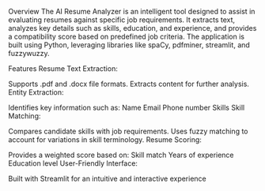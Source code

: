 Overview
The AI Resume Analyzer is an intelligent tool designed to assist in evaluating resumes against specific job requirements. It extracts text, analyzes key details such as skills, education, and experience, and provides a compatibility score based on predefined job criteria. The application is built using Python, leveraging libraries like spaCy, pdfminer, streamlit, and fuzzywuzzy.

Features
Resume Text Extraction:

Supports .pdf and .docx file formats.
Extracts content for further analysis.
Entity Extraction:

Identifies key information such as:
Name
Email
Phone number
Skills
Skill Matching:

Compares candidate skills with job requirements.
Uses fuzzy matching to account for variations in skill terminology.
Resume Scoring:

Provides a weighted score based on:
Skill match
Years of experience
Education level
User-Friendly Interface:

Built with Streamlit for an intuitive and interactive experience
